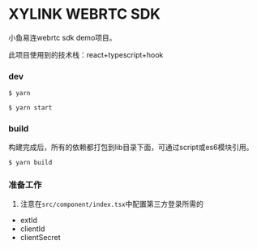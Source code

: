 # XYLINK WEBRTC SDK
小鱼易连webrtc sdk demo项目。

此项目使用到的技术栈：react+typescript+hook

### dev

```bash
$ yarn

$ yarn start
```

### build
构建完成后，所有的依赖都打包到lib目录下面，可通过script或es6模块引用。

```bash
$ yarn build
```

### 准备工作
1. 注意在`src/component/index.tsx`中配置第三方登录所需的
  * extId
  * clientId
  * clientSecret
